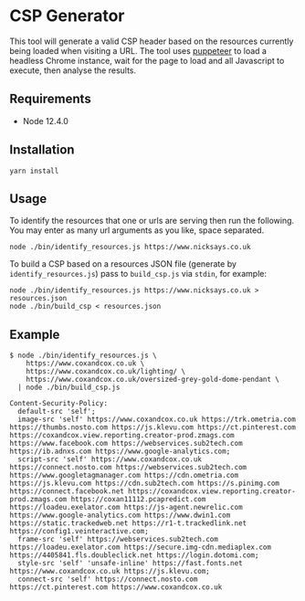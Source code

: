 # CSP Generator

This tool will generate a valid CSP header based on the resources currently being loaded when visiting a URL. The tool uses [puppeteer](https://pptr.dev) to load a headless Chrome instance, wait for the page to load and all Javascript to execute, then analyse the results.

## Requirements

* Node 12.4.0

## Installation

    yarn install

## Usage

To identify the resources that one or urls are serving then run the following. You may enter as many url arguments as you like, space separated.

    node ./bin/identify_resources.js https://www.nicksays.co.uk

To build a CSP based on a resources JSON file (generate by `identify_resources.js`) pass to `build_csp.js` via `stdin`, for example:

    node ./bin/identify_resources.js https://www.nicksays.co.uk > resources.json
    node ./bin/build_csp < resources.json

## Example

    $ node ./bin/identify_resources.js \
        https://www.coxandcox.co.uk \
        https://www.coxandcox.co.uk/lighting/ \
        https://www.coxandcox.co.uk/oversized-grey-gold-dome-pendant \
      | node ./bin/build_csp.js

    Content-Security-Policy:
      default-src 'self'; 
      image-src 'self' https://www.coxandcox.co.uk https://trk.ometria.com https://thumbs.nosto.com https://js.klevu.com https://ct.pinterest.com https://coxandcox.view.reporting.creator-prod.zmags.com https://www.facebook.com https://webservices.sub2tech.com https://ib.adnxs.com https://www.google-analytics.com; 
      script-src 'self' https://www.coxandcox.co.uk https://connect.nosto.com https://webservices.sub2tech.com https://www.googletagmanager.com https://cdn.ometria.com https://js.klevu.com https://cdn.sub2tech.com https://s.pinimg.com https://connect.facebook.net https://coxandcox.view.reporting.creator-prod.zmags.com https://coxan11112.pcapredict.com https://loadeu.exelator.com https://js-agent.newrelic.com https://www.google-analytics.com https://www.dwin1.com https://static.trackedweb.net https://r1-t.trackedlink.net https://config1.veinteractive.com; 
      frame-src 'self' https://webservices.sub2tech.com https://loadeu.exelator.com https://secure.img-cdn.mediaplex.com https://4405841.fls.doubleclick.net https://login.dotomi.com; 
      style-src 'self' 'unsafe-inline' https://fast.fonts.net https://www.coxandcox.co.uk https://js.klevu.com; 
      connect-src 'self' https://connect.nosto.com https://ct.pinterest.com https://www.coxandcox.co.uk